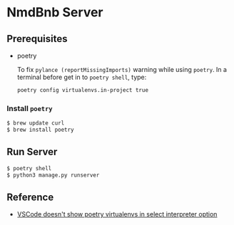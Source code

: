 # NmdBnb Server

## Prerequisites

- poetry

  To fix `pylance (reportMissingImports)` warning while using `poetry`. In a terminal before get in to `poetry shell`, type:

  ```sh
  poetry config virtualenvs.in-project true
  ```

### Install `poetry`

```sh
$ brew update curl
$ brew install poetry
```

## Run Server

```sh
$ poetry shell
$ python3 manage.py runserver
```

## Reference

- [VSCode doesn't show poetry virtualenvs in select interpreter option](https://stackoverflow.com/a/64434542)
